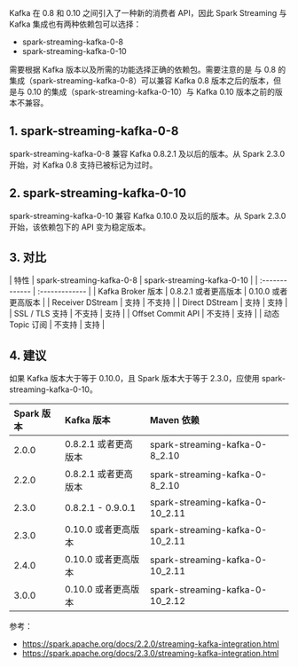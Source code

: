 Kafka 在 0.8 和 0.10 之间引入了一种新的消费者 API，因此 Spark Streaming 与 Kafka 集成也有两种依赖包可以选择：
- spark-streaming-kafka-0-8
- spark-streaming-kafka-0-10

需要根据 Kafka 版本以及所需的功能选择正确的依赖包。需要注意的是 与 0.8 的集成（spark-streaming-kafka-0-8）可以兼容 Kafka 0.8 版本之后的版本，但是与 0.10 的集成（spark-streaming-kafka-0-10）与 Kafka 0.10 版本之前的版本不兼容。

## 1. spark-streaming-kafka-0-8

spark-streaming-kafka-0-8 兼容 Kafka 0.8.2.1 及以后的版本。从 Spark 2.3.0 开始，对 Kafka 0.8 支持已被标记为过时。

## 2. spark-streaming-kafka-0-10

spark-streaming-kafka-0-10 兼容 Kafka 0.10.0 及以后的版本。从 Spark 2.3.0 开始，该依赖包下的 API 变为稳定版本。

## 3. 对比

| 特性 | spark-streaming-kafka-0-8 | spark-streaming-kafka-0-10 |
| :------------- | :------------- |
| Kafka Broker 版本 | 0.8.2.1 或者更高版本 | 0.10.0 或者更高版本 |
| Receiver DStream | 支持 | 不支持 |
| Direct DStream | 支持 | 支持 |
| SSL / TLS 支持 | 不支持 | 支持 |
| Offset Commit API | 不支持 | 支持 |
| 动态 Topic 订阅 | 不支持 | 支持 |

## 4. 建议

如果 Kafka 版本大于等于 0.10.0，且 Spark 版本大于等于 2.3.0，应使用 spark-streaming-kafka-0-10。

| Spark 版本  | Kafka 版本 | Maven 依赖 |
| :------------- | :------------- | :------------- |
| 2.0.0  | 0.8.2.1 或者更高版本 | spark-streaming-kafka-0-8_2.10|
| 2.2.0  | 0.8.2.1 或者更高版本 | spark-streaming-kafka-0-8_2.10 |
| 2.3.0  | 0.8.2.1 - 0.9.0.1 | spark-streaming-kafka-0-10_2.11 |
| 2.3.0  | 0.10.0 或者更高版本 | spark-streaming-kafka-0-10_2.11 |
| 2.4.0  | 0.10.0 或者更高版本 | spark-streaming-kafka-0-10_2.11 |
| 3.0.0  | 0.10.0 或者更高版本 | spark-streaming-kafka-0-10_2.12 |

参考：
- https://spark.apache.org/docs/2.2.0/streaming-kafka-integration.html
- https://spark.apache.org/docs/2.3.0/streaming-kafka-integration.html
